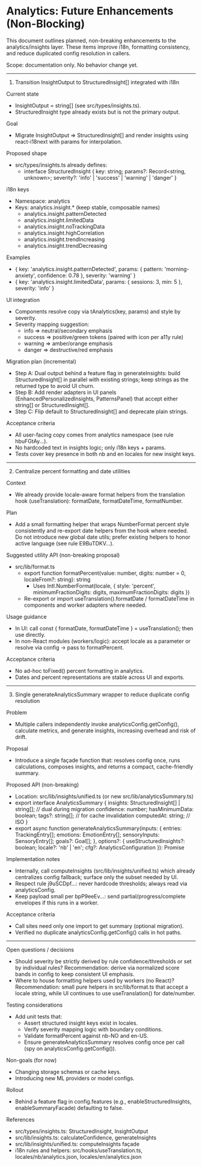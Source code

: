 # Analytics: Future Enhancements (Non-Blocking)

This document outlines planned, non-breaking enhancements to the analytics/insights layer. These items improve i18n, formatting consistency, and reduce duplicated config resolution in callers.

Scope: documentation only. No behavior change yet.

---

1) Transition InsightOutput to StructuredInsight[] integrated with i18n

Current state
- InsightOutput = string[] (see src/types/insights.ts).
- StructuredInsight type already exists but is not the primary output.

Goal
- Migrate InsightOutput => StructuredInsight[] and render insights using react-i18next with params for interpolation.

Proposed shape
- src/types/insights.ts already defines:
  - interface StructuredInsight { key: string; params?: Record<string, unknown>; severity?: 'info' | 'success' | 'warning' | 'danger' }

i18n keys
- Namespace: analytics
- Keys: analytics.insight.* (keep stable, composable names)
  - analytics.insight.patternDetected
  - analytics.insight.limitedData
  - analytics.insight.noTrackingData
  - analytics.insight.highCorrelation
  - analytics.insight.trendIncreasing
  - analytics.insight.trendDecreasing

Examples
- { key: 'analytics.insight.patternDetected', params: { pattern: 'morning-anxiety', confidence: 0.78 }, severity: 'warning' }
- { key: 'analytics.insight.limitedData', params: { sessions: 3, min: 5 }, severity: 'info' }

UI integration
- Components resolve copy via tAnalytics(key, params) and style by severity.
- Severity mapping suggestion:
  - info => neutral/secondary emphasis
  - success => positive/green tokens (paired with icon per a11y rule)
  - warning => amber/orange emphasis
  - danger => destructive/red emphasis

Migration plan (incremental)
- Step A: Dual output behind a feature flag in generateInsights: build StructuredInsight[] in parallel with existing strings; keep strings as the returned type to avoid UI churn.
- Step B: Add render adapters in UI panels (EnhancedPersonalizedInsights, PatternsPanel) that accept either string[] or StructuredInsight[].
- Step C: Flip default to StructuredInsight[] and deprecate plain strings.

Acceptance criteria
- All user-facing copy comes from analytics namespace (see rule hbuFGtAy...).
- No hardcoded text in insights logic; only i18n keys + params.
- Tests cover key presence in both nb and en locales for new insight keys.

---

2) Centralize percent formatting and date utilities

Context
- We already provide locale-aware format helpers from the translation hook (useTranslation): formatDate, formatDateTime, formatNumber.

Plan
- Add a small formatting helper that wraps NumberFormat percent style consistently and re-export date helpers from the hook where needed. Do not introduce new global date utils; prefer existing helpers to honor active language (see rule E9BuTDKV...).

Suggested utility API (non-breaking proposal)
- src/lib/format.ts
  - export function formatPercent(value: number, digits: number = 0, localeFrom?: string): string
    - Uses Intl.NumberFormat(locale, { style: 'percent', minimumFractionDigits: digits, maximumFractionDigits: digits })
  - Re-export or import useTranslation().formatDate / formatDateTime in components and worker adapters where needed.

Usage guidance
- In UI: call const { formatDate, formatDateTime } = useTranslation(); then use directly.
- In non-React modules (workers/logic): accept locale as a parameter or resolve via config -> pass to formatPercent.

Acceptance criteria
- No ad-hoc toFixed() percent formatting in analytics.
- Dates and percent representations are stable across UI and exports.

---

3) Single generateAnalyticsSummary wrapper to reduce duplicate config resolution

Problem
- Multiple callers independently invoke analyticsConfig.getConfig(), calculate metrics, and generate insights, increasing overhead and risk of drift.

Proposal
- Introduce a single façade function that: resolves config once, runs calculations, composes insights, and returns a compact, cache-friendly summary.

Proposed API (non-breaking)
- Location: src/lib/insights/unified.ts (or new src/lib/analyticsSummary.ts)
- export interface AnalyticsSummary {
    insights: StructuredInsight[] | string[]; // dual during migration
    confidence: number;
    hasMinimumData: boolean;
    tags?: string[]; // for cache invalidation
    computedAt: string; // ISO
  }
- export async function generateAnalyticsSummary(inputs: {
    entries: TrackingEntry[];
    emotions: EmotionEntry[];
    sensoryInputs: SensoryEntry[];
    goals?: Goal[];
  }, options?: { useStructuredInsights?: boolean; locale?: 'nb' | 'en'; cfg?: AnalyticsConfiguration }): Promise<AnalyticsSummary>

Implementation notes
- Internally, call computeInsights (src/lib/insights/unified.ts) which already centralizes config fallback; surface only the subset needed by UI.
- Respect rule j9uSCDpf...: never hardcode thresholds; always read via analyticsConfig.
- Keep payload small per bpP9eeEv...: send partial/progress/complete envelopes if this runs in a worker.

Acceptance criteria
- Call sites need only one import to get summary (optional migration).
- Verified no duplicate analyticsConfig.getConfig() calls in hot paths.

---

Open questions / decisions
- Should severity be strictly derived by rule confidence/thresholds or set by individual rules? Recommendation: derive via normalized score bands in config to keep consistent UI emphasis.
- Where to house formatting helpers used by workers (no React)? Recommendation: small pure helpers in src/lib/format.ts that accept a locale string, while UI continues to use useTranslation() for date/number.

Testing considerations
- Add unit tests that:
  - Assert structured insight keys exist in locales.
  - Verify severity mapping logic with boundary conditions.
  - Validate formatPercent against nb-NO and en-US.
  - Ensure generateAnalyticsSummary resolves config once per call (spy on analyticsConfig.getConfig()).

Non-goals (for now)
- Changing storage schemas or cache keys.
- Introducing new ML providers or model configs.

Rollout
- Behind a feature flag in config.features (e.g., enableStructuredInsights, enableSummaryFacade) defaulting to false.

References
- src/types/insights.ts: StructuredInsight, InsightOutput
- src/lib/insights.ts: calculateConfidence, generateInsights
- src/lib/insights/unified.ts: computeInsights façade
- i18n rules and helpers: src/hooks/useTranslation.ts, locales/nb/analytics.json, locales/en/analytics.json

